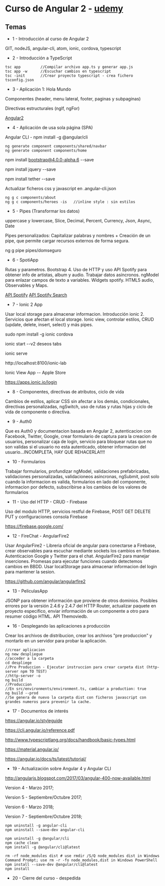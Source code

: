 # Curso de Angular 2 - [udemy](http://www.udemy.com)
## Temas

* 1 - Introducción al curso de Angular 2

GIT, nodeJS, angular-cli, atom, ionic, cordova, typescript

* 2 - Introducción a TypeScript

```
tsc app         //Compilar archivo app.ts y generar app.js
tsc app -w      //Escuchar cambios en typescript
tsc -init       //Crear proyecto typescript - crea fichero tsconfig.json
```

* 3 - Aplicación 1: Hola Mundo

Componentes (header, menu lateral, footer, paginas y subpaginas)

Directivas estructurales (ngIf, ngFor)

[Angular2](https://angular.io)

* 4 - Aplicación de usa sola página (SPA)

Angular CLI - npm install -g @angular/cli
```
ng generate component components/shared/navbar
ng generate component components/home
```

npm install bootstrap@4.0.0-alpha.6 --save

npm install jquery --save

npm install tether --save

Actualizar ficheros css y javascript en .angular-cli.json

```
ng g c components/about
ng g c components/heroes -is   //inline style : sin estilos
```

* 5 - Pipes (Transformar los datos)

uppercase y lowercase, Slice, Decimal, Percent, Currency, Json, Async, Date

Pipes personalizados: Capitalizar palabras y nombres + Creación de un pipe, que permite cargar recursos externos de forma segura.

ng g pipe pipes/domseguro

* 6 - SpotiApp

Rutas y parametros. Bootstrap 4. Uso de HTTP y uso API Spotify para obtener info de artistas, album y audio. Trabajar datos asíncronos. ngModel para enlazar campos de texto a variables. Widgets spotify. HTML5 audio, Observables y Maps.

[API Spotify](https://developer.spotify.com/web-api/console/)
[API Spotify Search](https://developer.spotify.com/web-api/console/search/)

* 7 - Ionic 2 App

Usar local storage para almacenar informacion. Introducción ionic 2. Servicios que afectan el local storage. Ionic view, controlar estilos, CRUD (update, delete, insert, select) y más pipes.

sudo npm install -g ionic cordova

ionic start --v2 deseos tabs

ionic serve

http://localhost:8100/ionic-lab

Ionic View App -- Apple Store

https://apps.ionic.io/login

* 8 - Componentes, directivas de atributos, ciclo de vida

Cambios de estilos, aplicar CSS sin afectar a los demás, condicionales, directivas personalizadas, ngSwitch, uso de rutas y rutas hijas y ciclo de vida de componente o directiva.

* 9 - Auth0

Que es Auth0 y documentacion basada en Angular 2, autenticacion con Facebook, Twitter, Google, crear formulario de captura para la creacion de usuarios, personalizar caja de login, servicio para bloquear rutas que no son validas si el usuario no esta autenticado, obtener informacion del usuario...INCOMPLETA, HAY QUE REHACERLA!!!!

* 10 - Formularios

Trabajar formularios, profundizar ngModel, validaciones prefabricadas, validaciones personalizadas, validacioneos asincronas, ngSubmit, post solo cuando la informacion es valida, formularios en lado del componente, informacion por defecto, subscribirse a los cambios de los valores de formularios

* 11 - Uso del HTTP - CRUD - Firebase

Uso del modulo HTTP, servicios restful de Firebase, POST GET DELETE PUT y configuraciones consola Firebase

https://firebase.google.com/

* 12 - FireChat - AngularFire2

Usar AngularFire2 - Libreria oficial de angular para conectarse a Firebase, crear observables para escuchar mediante sockets los cambios en firebase. Autenticacion Google y Twitter para el chat. AngularFire2 para manejar inserciones. Promesas para ejecutar funciones cuando detectemos cambios en BBDD. Usar localStorage para almacenar informacion del login para mantener la sesion.

https://github.com/angular/angularfire2

* 13 - PeliculasApp

JSONP para obtener información que proviene de otros dominios. Posibles errores por la versión 2.4.6 y 2.4.7 del HTTP Router, actualizar paquete en proyecto especifico, enviar información de un componente a otro para resumer código HTML. API Themoviedb.

* 16 - Desplegando las aplicaciones a producción

Crear los archivos de distribucion, crear los archivos "pre produccion" y montarlo en un servidor para probar la aplicación.

```
//crear aplicacion
ng new despliegue
//acceder a la carpeta
cd despliege
//Pre Produccion - Ejecutar instruccion para crear carpeta dist (http-server npm TO TEST)
//http-server -o
ng build
//Produccion
//En src/environments/environment.ts, cambiar a production: true
ng build --prod
//Se genera de nuevo la carpeta dist con ficheros javascript con grandes numeros para prevenir la cache.
```

* 17 - Documentos de interés

https://angular.io/styleguide

https://cli.angular.io/reference.pdf

http://www.typescriptlang.org/docs/handbook/basic-types.html

https://material.angular.io/

https://angular.io/docs/ts/latest/tutorial/

* 19 - Actualización sobre Angular 4 y Angular CLI

http://angularjs.blogspot.com/2017/03/angular-400-now-available.html

Version 4 - Marzo 2017; 

Version 5 - Septiembre/Octubre 2017; 

Version 6 - Marzo 2018;

Version 7 - Septiembre/Octubre 2018;

```
npm uninstall -g angular-cli
npm uninstall --save-dev angular-cli

npm uninstall -g @angular/cli
npm cache clean
npm install -g @angular/cli@latest

rm -rf node_modules dist # use rmdir /S/Q node_modules dist in Windows Command Prompt; use rm -r -fo node_modules,dist in Windows PowerShell
npm install --save-dev @angular/cli@latest
npm install
```

* 20 - Cierre del curso - despedida